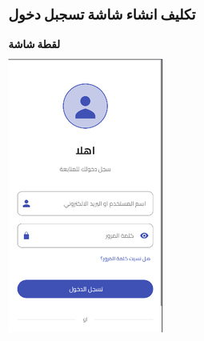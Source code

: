 # تكليف انشاء شاشة تسجبل دخول

## لقطة شاشة 
<img src="images/Screenshot_login.png" alt="شاشة تسجيل الدخول">


